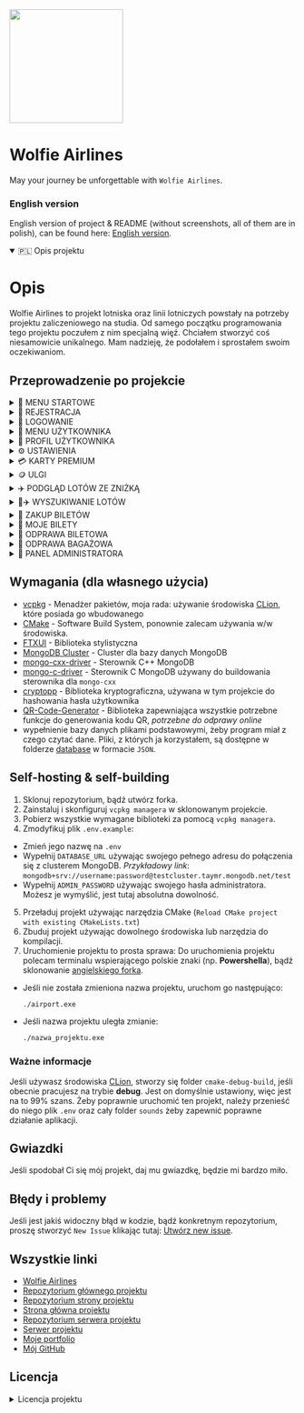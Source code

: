 <div>
  <img
    src="https://i.imgur.com/MLlNSm4.png"
    class="logo-img"
    style="width:200px;heigth:200px"
    />
</div>

# Wolfie Airlines 

May your journey be unforgettable with `Wolfie Airlines`.

### English version
English version of project & README (without screenshots, all of them are in polish), can be found here: [English version](https://github.com/wolfie-airlines/wolfie-airlines/tree/english).

<details open>
  <summary>
    🇵🇱 Opis projektu
  </summary>

# Opis
Wolfie Airlines to projekt lotniska oraz linii lotniczych powstały na potrzeby projektu zaliczeniowego na studia. Od samego początku programowania tego projektu poczułem z nim specjalną więź. Chciałem stworzyć coś niesamowicie unikalnego. Mam nadzieję, że podołałem i sprostałem swoim oczekiwaniom.

## Przeprowadzenie po projekcie

<details>
  <summary>
    🧭 MENU STARTOWE
  </summary>
  
  Użytkownik może korzystać z aplikacji bez możliwości zakładania konta ani logowania się, ale ma oczywiście ograniczone funkcje.
  <img src="https://i.imgur.com/OYHkDLv.png"/>
</details>

<details>
  <summary>
    👤 REJESTRACJA
  </summary>

  Wszystko się gdzieś zaczyna. Zarejestrujmy się więc, żeby korzystać z naszej aplikacji.
  <img src="https://i.imgur.com/yzLoNxv.png"/>
</details>

<details>
  <summary>
    👤 LOGOWANIE
  </summary>

  Po udanej rejestracji, zalogujmy się na nasze konto
  <img src="https://i.imgur.com/dFMuvvN.png"/>
</details>

<details>
  <summary>
    🧭 MENU UŻYTKOWNIKA
  </summary>

  Naszym oczom ukaże się menu użytkownika, które posiada o wiele więcej funkcji niż podstawowe menu startowe.
  <img src="https://i.imgur.com/8V1i80v.png"/>
</details>

<details>
  <summary>
    👤 PROFIL UŻYTKOWNIKA
  </summary>

  Każda szanująca się aplikacja wspierająca zakładanie własnego konta powinna mieć możliwość przejrzenia własnego profilu. W `Wolfie Airlines` traktujemy naszych klientów naprawdę poważnie.
  <img src="https://i.imgur.com/8O1tjna.png"/>

  Profil służy głównie do przeglądania statystyk, takich jak: zweryfikowany zawód, obecna karta premium/obecnie przypisana zniżka, zaoszczędzone pieniądze, data utworzenia konta, domyślna metoda płatności (`można ją zmienić w ustawieniach, o czym jest napisane niżej`), liczba zakupionych biletów, czy ilość wydanych pieniędzy.
</details>

<details>
  <summary>
    ⚙️ USTAWIENIA
  </summary>

  Oprócz możliwości wyświetlenia własnego konta, można je również edytować. Zmiana hasła, adresu e-mail, nazwy użytkownika, itp. są niesamowicie potrzebne dla zadowolenia użytkowników z korzystania z aplikacji.
  <img src="https://i.imgur.com/QgMZW2k.png"/>

  <details>
    <summary>
    👷‍♂️ WERYFIKACJA ZAWODU
    </summary>

  Każdy użytkownik ma możliwość zweryfikować wykonywany zawód, co niesie za sobą korzyści. Obecnie aplikacja wspiera 5 zawodów: `muzyk`, `lekarz`, `matematyk`, `informatyk` i `policjant`, a korzyści z nich to kolejno:
  - `Muzyk` - **darmowy^** przewóz instrumentów muzycznych
  - `Lekarz` - **darmowy^** przewóz asortymentu medycznego (apteczki, zestawy ratunkowe, szczepionki, itd.) oraz asortymentu potrzebnego do wykonywania zawodu (stetoskop, itp.)
  - `Matematyk` - **darmowy^** przewóz kalkulatora oraz liczydła
  - `Informatyk` - **darmowy^** przewóz narzędzi potrzebnych do wykonywania zawodu (laptop, tablet, komputer) oraz **darmowy^** przewóz nielimitowanych ilości urządzeń elektrycznych (na baterie litowe bądź litowo-jonowe)
  - `Policjant` - **darmowy^** przewóz narzędzi potrzebnych do wykonywania zawodu (broń, amunicja) oraz **darmowy^** i `wyłącznie dostępny dla tego zawodu`, przewóz zabronionych przedmiotów takich jak: `Broń paraliżująca`

**^** - `darmowy` oznacza: Dostępny (jeśli zabroniony), nieliczący się do wagi bagażu

  <details>
    <summary>
    🎵 Muzyk
    </summary>

  Weryfikacja zawodu wiąże się z testowaniem słuchu. Odtwarza się krótka część znanego utworu oraz zadaniem użytkownika będzie poprawne zgadnięcie wykonawcy/zespołu, który stworzył dany utwór.

  <img src="https://i.imgur.com/m0AXn5p.png"/>
  </details>

  <details>
    <summary>
    💉 Lekarz
    </summary>

  Weryfikacja zawodu wiąże się z diagnozą choroby. Wyświetlają się objawy, na podstawie których użytkownik musi stwierdzić chorobę.

  <img src="https://i.imgur.com/FUIr22v.png"/>
  </details>

  <details>
    <summary>
    🧮 Matematyk
    </summary>

  Weryfikacja zawodu wiąże się z rozwiązaniem problemu matematycznego. Wyświetla się pytanie, na które użytkownik musi podać poprawną odpowiedź, zgodną z wyświetloną podpowiedzią.

  <img src="https://i.imgur.com/wewXZU7.png"/>
  </details>

  <details>
    <summary>
    💻 Informatyk
    </summary>

  Weryfikacja zawodu wiąże się z rozwiązaniem problemu informatycznego. Wyświetla się losowy problem z losowego języka programowania, a zadaniem użytkownika będzie wskazanie, w której linijce kodu znajduje się błąd.

  <img src="https://i.imgur.com/fipamv7.png"/>
  </details>

  <details>
    <summary>
    🚓 Policjant
    </summary>

  Weryfikacja zawodu wiąże się z podaniem `poprawnego` numeru odznaki

  <img src="https://i.imgur.com/fIDsbXe.png"/>
  </details>
  </details>

  <details>
  <summary>
    💳 ZMIANA DOMYŚLNEJ METODY PŁATNOŚCI
  </summary>

  Aplikacja wspiera obecnie 2 typy płatności: `Kod BLIK` oraz `kartę VISA`.
  <img src="https://i.imgur.com/g9xlIUL.png"/>
</details>
</details>

<details>
  <summary>
    💳 KARTY PREMIUM
  </summary>
    
  Użytkownik w aplikacji ma możliwość zakupienia karty premium, która w późniejszym etapie daje różne benefity.
  Najlepszym benefitem - *najbardziej rozwiniętym* - jest wybór miejsca w samolocie, dostępny jedynie dla `karty złotej oraz platynowej`
  <img src="https://i.imgur.com/fTi2bC1.png"/>

  Żeby zakupić kartę, wystarczy podać jej nazwę, a następnie ją opłacić.

  `Jeśli użytkownik ma zakupioną kartę premium, nie może starać się o zniżkę.`
 </details>

 <details>
  <summary>
    🪙 ULGI
  </summary>
    
  Oprócz wsparcia kart premium, oferujemy również zniżki dla: `weteranów wojennych`, `karty inwalidzkiej`, `emerytów` oraz `studentów`.
  <img src="https://i.imgur.com/ELk14vZ.png"/>


  `Jeśli użytkownik ma przypisaną zniżkę do konta, nie może zakupić już karty premium.`
 </details>

 <details>
  <summary>
    ✈️ PODGLĄD LOTÓW ZE ZNIŻKĄ
  </summary>

  Nieważne czy ze zniżką z ulgi czy z karty premium, każde wyświetlają się tak samo, jedynie wyświetlając inne ceny (zależnie od % zniżki).
  Poniżej znajdziecie wyświetlony ekran lotów ze zniżką dla `weterana wojennego`:
  <img src="https://i.imgur.com/CKRRSdP.png"/>
 </details>

<details>
  <summary>
    🔎✈️ WYSZUKIWANIE LOTÓW
  </summary>

  Wyszukiwanie lotów jest pierwszą i w zasadzie najważniejszą funkcją całej aplikacji, więc też i jedną z najbardziej rozbudowanych pod względem podanych przez użytkownika kryteriów.
  <img src="https://i.imgur.com/tIAQShv.png"/>

  Opcji jest naprawdę wiele, jak widać na załączonym zdjęciu. Przykładowo, wybierzmy opcję wyświetlenia wszystkich lotów.

  <img src="https://i.imgur.com/aaSx7Cd.png"/>

  Wyświetlił nam się cały ekran z możliwością *paginacji* (zmiany stron) pomiędzy wyświetlonymi lotami.
</details>

<details>
  <summary>
    🎫 ZAKUP BILETÓW
  </summary>

  Powiedzmy, że wybraliśmy już lot, który nas interesuje korzystając z wcześniej opisanej opcji. Czas zakupić na niego bilet!
  <img src="https://i.imgur.com/s9lZpxS.png"/>

  Skorzystajmy na potrzeby prezentacji z dokładniejszej funkcji (dokładniejszej, ponieważ każdy lot ma swój unikalny `identyfikator`, tak więc, korzystanie z opcji numer *1*, zawsze zwróci nam poprawne połączenie.
  Przykładowo: jeśli korzystając z funkcji numer *2* podamy miasto wylotu i przylotu, aplikacja może zwrócić nam 2 połączenia, ale o innych datach. Zalecane jest więc korzystanie z ID lotu, które można otrzymać korzystając z wyszukiwarki lotów.

  <img src="https://i.imgur.com/2yQfu4L.png"/>

  Potwierdzamy więc, zwrócony przez aplikację, lot i przechodzimy do następnego ekranu.

  <details>
  <summary>
    🎫✈️ WYBÓR MIEJSC W SAMOLOCIE (EXCLUSIVE DLA KARTY ZŁOTEJ I PLATYNOWEJ)
  </summary>

  Jeśli użytkownik posiada, opisaną niżej, `kartę premium`: **złotą lub platynową**, przysługuje mu korzyść wyboru miejsc w samolocie.
  <img src="https://i.imgur.com/nBS3zx0.png"/>

  Żeby wybrać miejsca należy podać kolejno:
  - **liczbę biletów do zakupu** (minimalnie `1`, maksymalnie `4` na jednego użytkownika)
  Zakładając, że chcemy tylko `jeden` bilet będziemy musieli podać:
  - Numer `rzędu`
  - Numer `miejsca`
  Jeśli chcemy parę biletów, aplikacja będzie pytała o wszystkie numery rzędów i miejsc. Należy podążać wtedy za instrukcjami wyświetlonymi w aplikacji.

  <img src="https://i.imgur.com/VFf4Wwl.png"/>

  Wybraliśmy miejsca. Wyświetla się samolot, a sama aplikacja prosi o potwierdzenie wyboru:
  <img src="https://i.imgur.com/Ctt8AZA.png"/>
</details>

  <details>
  <summary>
    🎫✈️ PRZYDZIAŁ MIEJSC (DLA POZOSTAŁYCH UŻYTKOWNIKÓW)
  </summary>

  Przydział miejsc dla użytkowników bez złotej lub platynowej karty premium odbywa się za pomocą zaimplementowanego, na podstawie oficjalnych danych linii lotniczych, `algorytmu`:
  - Jeśli są wolne miejsca w samolocie, przydziela losowo
  - Jeśli jedynymi miejscami w samolocie są miejsca ewakuacyjne, a użytkownik nie ma żadnej z ulg: `weteran wojenny`, `karta inwalidzka`, `emeryt`, zostaje mu przydzielone miejsce ewakuacyjne
  - W przeciwnym wypadku natomiast, jeśli użytkownik posiada w/w ulgi, aplikacja wyświetla zapytanie, czy użytkownik nadal chce zakupić bilet na miejscu ewakuacyjnym
</details>

<details>
  <summary>
    🎫💵 PŁATNOŚĆ ZA BILETY
  </summary>

  Jeśli potwierdziliśmy wybór miejsc w samolocie, bądź został nam on przydzielony odgórnie, należy zapłacić za bilety.
  <img src="https://i.imgur.com/gc1ciPK.png"/>

  Wyświetlony ekran płatności zależy od **domyślnej metody płatności** wybranej przez użytkownika. Podstawowo jest to `BLIK`, co można zmienić w ustawieniach opisanych wyżej.
  Po pomyślnie dokonanej płatności drukuje nam się fakturka z zakupionymi biletami i informacją o możliwości odprawy.

</details>
</details>

<details>
  <summary>
    🎫 MOJE BILETY
  </summary>

  Użytkownik ma oczywiście możliwość zobaczenia zakupionych biletów oraz ich statusów odpraw (bagażowej i biletowej)
  <img src="https://i.imgur.com/SZauO7a.png"/>
</details>

<details>
  <summary>
    🎫 ODPRAWA BILETOWA
  </summary>

  Mamy wyszukany i znaleziony lot, kupiony bilet, zostały odprawy. Pierwszą z nich oczywiście nie musi być odprawa biletowa, ale taką kolejność sugeruje nam aplikacja.
  <img src="https://i.imgur.com/uzN0PPP.png"/>

  Aplikacja wyświetla nam nasze bilety i prosi o wprowadzenie numeru lotu (obecnego na obramowaniu biletu, na załączonym obrazku jest to `#1`. Wprowadzamy oczywiście bez znaku `#`.

  <details>
  <summary>
    🤳 KOD QR
  </summary>

  System odpraw w `Wolfie Airlines` jest mocno nastawiony przyszłościowo, szybko i skutecznie. Albowiem wystarczy jedynie zeskanować kod QR żeby przeprowadzić całą odprawę. Nie trzeba nic wpisywać, nic podawać, ani tym bardziej - dodatkowo dopłacać.
  <img src="https://i.imgur.com/iBFZuPg.png"/>
  </details>

  <details>
  <summary>
    📑 KARTY POKŁADOWE
  </summary>

  Po zeskanowaniu kodu, przeniesie nas do [strony projektu](https://github.com/wolfie-airlines/wolfie-airlines-webpage), która następnie będzie komunikować się z [serwerem](https://github.com/wolfie-airlines/wolfie-airlines-server), aby przeprowadzić naszą odprawę.
  Wystarczy poczekać parę sekund i otrzymamy nasze gotowe karty pokładowe.
  <img src="https://i.imgur.com/pZhsV9W.png"/>

  Teraz, jeśli użytkownik wejdzie w zakładkę `Moje bilety` zobaczy ✅ w kolumnie odprawy biletowej przy odprawionym bilecie.
  </details>
</details>

<details>
  <summary>
    👜 ODPRAWA BAGAŻOWA
  </summary>

  Jesteśmy już odprawieni (a raczej nasz bilet), więc zostało odprawić jeszcze bagaż. Wiadomo, że czasami da się polecieć z samym plecakiem, wtedy taka opcja nie jest wymagana, może widnieć ❌ w zakładce `Moje bilety`, ale lecąc na **2 tygodniowe** wakacje, ciężko zapakować się do plecaka górskiego. Należy też więc odprawić naszą walizkę lub torbę osobno.
  <img src="https://i.imgur.com/kwLC9KK.png"/>

  Początkowo odprawa bagażowa wygląda bardzo podobnie do odprawy biletowej, żeby użytkownik przeszedł przez nią bardziej intuicyjnie. Również należy wybrać lot, na który chcemy odprawić bagaż.

  <details>
  <summary>
    👜 POWITANIE W ODPRAWIE
  </summary>

  Poczuj się z nami swobodnie. W `Wolfie Airlines` możesz mieć pewność, że powitamy Cię zawsze z otwartymi rękami. Przed odprawą bagażową masz również możliwość wyświetlić listę wszystkich dostępnych i zabronionych przedmiotów w transporcie lotniczym.
  Wszystkie informacje zawarte w aplikacji są oparte na prawdziwych danych z tabeli wykazów przedmiotów niebezpiecznych - [tabela 2.3a](https://www.royaljet.pl/uploads/Wykaz_przedmiotow_niebezpiecznych.pdf).
  <img src="https://i.imgur.com/pEMA2Kl.png"/>
  </details>

<details>
  <summary>
    🛄 LISTA WSZYSTKICH PRZEDMIOTÓW
  </summary>

  <img src="https://i.imgur.com/Kw0gghD.png"/>

  Tabela jest bardzo prosta w odczycie i intuicyjna, żeby użytkownik na pewno wiedział, czy może wziąć przedmiot.
  Jeśli chcesz uzyskać szczegółowe informacje na temat jednego przedmiotu (dostępność dla zawodu, uśredniona waga jednego przedmiotu) wystarczy wpisać jego `numer`.
  </details>

  <details>
  <summary>
    👜 ZAWARTOŚĆ BAGAŻU
  </summary>
    
  Jeśli użytkownik nie potrzebuje tabeli wszystkich przedmiotów, przechodzi do następnego ekranu odprawy.
  <img src="https://i.imgur.com/MhT8KcP.png"/>

  Tutaj należy zaznaczyć wszystkie rzeczy, które użytkownik chce ze sobą wziąć. Jak widać, niektóre przedmioty pojawiły się na **czerwono**. Są to przedmioty zabronione. 
Ktoś może zadać sobie pytanie: Czemu w odprawie bagażowej w ogóle uwzględniać przedmioty zabronione? Odpowiedź jest bardzo prosta. Mianowicie, **te przedmioty nie są zabronione dla każdego**, przykładowo, `Broń paraliżująca` jest dostępna i niezabroniona dla osoby, która wykonuje zawód *policjanta*. Oczywiście, dla tej osoby, takowy przedmiot nie wyświetla się na czerwono. Dla zwykłego użytkownika jest to jedynie informacja wizualna, a podczas wyboru tego przedmiotu bez uprawnień, odprawa zakończy się niepowodzeniem.
  </details>

  <details>
  <summary>
    👜 POTWIERDZENIE ZAWARTOŚCI BAGAŻU
  </summary>
    
  Jeśli użytkownik wybrał przedmioty, aplikacja wyświetla listę rzeczy, które zaznaczył, żeby mógł sobie na spokojnie jeszcze raz sprawdzić, czy czegoś nie zapomniał.
  <img src="https://i.imgur.com/jJ3O7i4.png"/>
 </details>

  <details>
  <summary>
    👜 PODANIE ILOŚCI
  </summary>
    
  Po potwierdzeniu zgodności zawartości bagażu, wyświetla się następny ekran odprawy, proszący o wprowadzenie ilości przedmiotów, które chcemy zabrać.
  <img src="https://i.imgur.com/tJw6fll.png"/>

  `Waga przedmiotów naliczana jest automatycznie`. Każdy przedmiot ma swoją odgórnie określoną wagę, żeby odprawy bagażowe szły sprawniej.
  
  Jak widać na załączonym zdjęciu, bagaż do **20kg** włącznie, jest bagażem odprawianym od razu, za darmo, bez konieczności żadnej dopłaty.
  Jeśli użytkownik przekroczy limit wagowy **20kg**, ale nie przekroczy **32kg**, naliczana jest nadpłata za nadbagaż, według oficjalnych danych [Ryanair](https://www.ryanair.com/pl/pl), to jest: `2 euro za każdy przekroczony kilogram`.
  Nadpłata jest obliczana w złotówkach, po kursie ustalonym z góry (nie jest on aktualizowany, jest to stałe `4.3zł`)
 </details>

  <details>
  <summary>
    💵👜 OPŁATA ZA NADBAGAŻ
  </summary>
    
  W momencie kiedy użytkownik przekroczył wyżej wspomniany limit wagowy, ale zmieścił się w maksymalnym limicie, została naliczona dopłata za nadbagaż.
  <img src="https://i.imgur.com/i3jVhAW.png"/>

  Standardowo jak we wszystkich płatnościach w aplikacji, wyświetla się ekran z prośbą o uiszczenie opłaty, po której, jeśli została przeprowadzona pomyślnie, bagaż zostaje automatycznie odprawiony.
 </details>
  </details>

  <details>
  <summary>
    🤵 PANEL ADMINISTRATORA
  </summary>
    
  Aplikacja oferuje również panel administratora, dla osób posiadających przepustkę wyższego stopnia do siedziby biura `Wolfie Airlines` (hasło administratora)
  <img src="https://i.imgur.com/JaOGxuj.png"/>

  Jeśli użytkownik nie był wcześniej zalogowany jako administrator, aplikacja poprosi go o wprowadzenie hasła, natomiast jeśli był, od razu przejdzie do panelu.

  <details>
  <summary>
    ⚙️ FUNKCJE PANELU
  </summary>
    
  Panel administratora wspiera następujące funkcje:
  <img src="https://i.imgur.com/JaOGxuj.png"/>

  - `LOTY` - dodawanie nowych lotów
  - `PYTANIA WERYFIKACYJNE` - dodawanie nowych pytań weryfikacyjnych (do weryfikacji zawodów)
  - `ZARZĄDZANIE UŻYTKOWNIKAMI` - zmiana nazwy użytkownika, e-mailu, wydanych pieniędzy, daty założenia konta, liczby zakupionych biletów, itd.
  - `DODAWANIE NOWYCH PRZEDMIOTÓW` - nowe przedmioty do tabeli przedmiotów w odprawie bagażowej
 </details>

 </details>

## Wymagania (dla własnego użycia)
- [vcpkg](https://vcpkg.io/en/) - Menadżer pakietów, moja rada: używanie środowiska [CLion](https://www.jetbrains.com/clion/), które posiada go wbudowanego
- [CMake](https://cmake.org/) - Software Build System, ponownie zalecam używania w/w środowiska.
- [FTXUI](https://github.com/ArthurSonzogni/FTXUI) - Biblioteka stylistyczna
- [MongoDB Cluster](https://www.mongodb.com/resources/products/fundamentals/clusters) - Cluster dla bazy danych MongoDB
- [mongo-cxx-driver](https://github.com/mongodb/mongo-cxx-driver) - Sterownik C++ MongoDB
- [mongo-c-driver](https://github.com/mongodb/mongo-c-driver) - Sterownik C MongoDB używany do buildowania sterownika dla `mongo-cxx`
- [cryptopp](https://cryptopp.com/) - Biblioteka kryptograficzna, używana w tym projekcie do hashowania hasła użytkownika
- [QR-Code-Generator](https://github.com/nayuki/QR-Code-generator) - Biblioteka zapewniająca wszystkie potrzebne funkcje do generowania kodu QR, *potrzebne do odprawy online*
- wypełnienie bazy danych plikami podstawowymi, żeby program miał z czego czytać dane. Pliki, z których ja korzystałem, są dostępne w folderze [database](https://github.com/wolfie-airlines/wolfie-airlines/tree/main/database/json) w formacie `JSON`.

## Self-hosting & self-building
1. Sklonuj repozytorium, bądź utwórz forka.
2. Zainstaluj i skonfiguruj `vcpkg managera` w sklonowanym projekcie.
3. Pobierz wszystkie wymagane biblioteki za pomocą `vcpkg managera`.
4. Zmodyfikuj plik `.env.example`:
  - Zmień jego nazwę na `.env`
  - Wypełnij `DATABASE_URL` używając swojego pełnego adresu do połączenia się z clusterem MongoDB. *Przykładowy link*: `mongodb+srv://username:password@testcluster.taymr.mongodb.net/test`
  - Wypełnij `ADMIN_PASSWORD` używając swojego hasła administratora. Możesz je wymyślić, jest tutaj absolutna dowolność.
5. Przeładuj projekt używając narzędzia CMake (`Reload CMake project with existing CMakeLists.txt`)
6. Zbuduj projekt używając dowolnego środowiska lub narzędzia do kompilacji.
7. Uruchomienie projektu to prosta sprawa:
  Do uruchomienia projektu polecam terminalu wspierającego polskie znaki (np. **Powershella**), bądź sklonowanie [angielskiego forka](https://github.com/wolfie-airlines/wolfie-airlines/tree/english).
  - Jeśli nie została zmieniona nazwa projektu, uruchom go następująco:
    ```bash
    ./airport.exe
    ```
  - Jeśli nazwa projektu uległa zmianie:
    ```bash
    ./nazwa_projektu.exe
    ```
### Ważne informacje
Jeśli używasz środowiska [CLion](https://www.jetbrains.com/clion/), stworzy się folder `cmake-debug-build`, jeśli obecnie pracujesz na trybie **debug**. Jest on domyślnie ustawiony, więc jest na to 99% szans.
Żeby poprawnie uruchomić ten projekt, należy przenieść do niego plik `.env` oraz cały folder `sounds` żeby zapewnić poprawne działanie aplikacji.

## Gwiazdki
Jeśli spodobał Ci się mój projekt, daj mu gwiazdkę, będzie mi bardzo miło.

## Błędy i problemy
Jeśli jest jakiś widoczny błąd w kodzie, bądź konkretnym repozytorium, proszę stworzyć `New Issue` klikając tutaj: [Utwórz new issue](https://github.com/wolfie-airlines/wolfie-airlines/issues).

## Wszystkie linki
- [Wolfie Airlines](https://github.com/wolfie-airlines)
- [Repozytorium głównego projektu](https://github.com/wolfie-airlines/wolfie-airlines)
- [Repozytorium strony projektu](https://github.com/wolfie-airlines/wolfie-airlines-webpage)
- [Strona główna projektu](https://wolfie-airlines-webpage.vercel.app/)
- [Repozytorium serwera projektu](https://github.com/wolfie-airlines/wolfie-airlines-server)
- [Serwer projektu](https://wolfie-airlines-server.vercel.app/)
- [Moje portfolio](https://szymon-wilczek.pl)
- [Mój GitHub](https://github.com/szymonwilczek)

## Licencja
<details>
  <summary>
    Licencja projektu
  </summary>

`WOLFIE Szymon Wilczek`
Wszelkie prawa zastrzeżone

### Definicje:

1. **"Projekt"** oznacza oprogramowanie i wszelkie związane z nim materiały znajdujące się w **organizacji** GitHub pod nazwą "Wolfie Airlines" - [Organizacja](https://github.com/wolfie-airlines/).

2. **"Autor"** oznacza WOLFIE Szymon Wilczek - [szymonwilczek](https://github.com/szymonwilczek).

### Warunki licencji:

1. **Prawa autorskie:** 
    a. Autor zastrzega sobie wszystkie prawa autorskie do fundamentalnych funkcji zawartych w Projekcie.
    b. Użytkownik otrzymuje licencję na korzystanie z fundamentalnych funkcji Projektu na zasadach określonych poniżej.

2. **Uprawnienia użytkownika:**
    a. Użytkownik może kopiować, modyfikować i rozpowszechniać Projekt lub jego fragmenty.
    b. Każde kopiowanie lub modyfikacja Projektu musi zawierać w uznaniu dodanie Autora, tj. "WOLFIE Szymon Wilczek", wraz z linkiem do oryginalnego repozytorium na GitHubie.
    c. Rozpowszechnianie Projektu lub jego fragmentów jest dozwolone wyłącznie z wyraźną kredytacją Autora w opisie.

3. **Zakazane działania:**
    a. Kopiowanie lub wykorzystywanie Projektu lub jego fragmentów bez dodania Autora w uznaniu.
    b. Usuwanie lub modyfikowanie istniejących informacji o prawach autorskich lub kredytacji Autora.

4. **Brak gwarancji:**
    Projekt jest udostępniany "tak jak jest", bez jakiejkolwiek gwarancji. Autor nie ponosi odpowiedzialności za ewentualne szkody wynikłe z korzystania z Projektu.

5. **Zgoda:**
    Korzystając z Projektu, Użytkownik akceptuje warunki niniejszej licencji.

### Zakończenie licencji:

1. Licencja ta obowiązuje od 2024 roku, chyba że zostanie wcześniej odwołana przez Autora.
2. Po zakończeniu obowiązywania licencji, Użytkownik jest zobowiązany do przestrzegania zasad dotyczących praw autorskich i kredytacji Autora.

Dane kontaktowe:

WOLFIE Szymon Wilczek  
szymonwilczek@icloud.com
szymonwilczek@outlook.com
</details>

</details>
